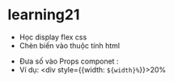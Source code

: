 # learning21
 - Học display flex css
- Chèn biến vào thuộc tính html
+ Đưa số vào Props componet : <Block age={18} />
+ Ví dụ: <div style={{width: `${width}%`}}>20%</div>

